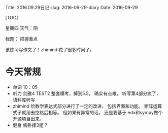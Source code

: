 Title: 2016.09.29日记
slug: 2016-09-29-diary
Date: 2016-09-29

[TOC]

星期四 天气：阴

标题： 把握重点

该练习写作文了！zhimind 花了很多时间了。

# 今天常规

- 单词 10：05
- 听力 剑雅4 TEST2 整套模考，掉到5.5， 确实有点难， 听写第4部分疯了， 语料库听写
- zhimind 给数学表达式部分进行了一定的改进， 包括界面和功能。 矩阵运算式子就用去空格后相等。 但如果有异常的话， 还是要基于 edx和sympy做个开源项目出来。
- 健身 俯卧撑3组？ 



